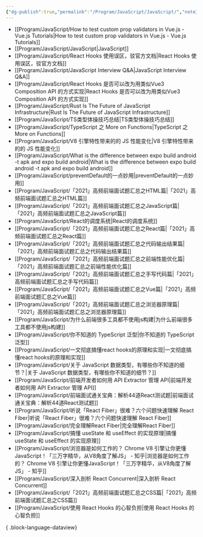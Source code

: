 ```yaml
---
{"dg-publish":true,"permalink":"/Program/JavaScript/JavaScript/","noteIcon":""}
---
```


- [[Program/JavaScript/How to test custom prop validators in Vue.js - Vue.js Tutorials\|How to test custom prop validators in Vue.js - Vue.js Tutorials]]
- [[Program/JavaScript/JavaScript\|JavaScript]]
- [[Program/JavaScript/React Hooks 使用误区，驳官方文档\|React Hooks 使用误区，驳官方文档]]
- [[Program/JavaScript/JavaScript Interview Q&A\|JavaScript Interview Q&A]]
- [[Program/JavaScript/React Hooks 是否可以改为用类似Vue3 Composition API 的方式实现\|React Hooks 是否可以改为用类似Vue3 Composition API 的方式实现]]
- [[Program/JavaScript/Rust Is The Future of JavaScript Infrastructure\|Rust Is The Future of JavaScript Infrastructure]]
- [[Program/JavaScript/TS类型体操技巧总结\|TS类型体操技巧总结]]
- [[Program/JavaScript/TypeScript 之 More on Functions\|TypeScript 之 More on Functions]]
- [[Program/JavaScript/V8 引擎特性带来的的 JS 性能变化\|V8 引擎特性带来的的 JS 性能变化]]
- [[Program/JavaScript/What is the difference between expo build android -t apk and expo build android\|What is the difference between expo build android -t apk and expo build android]]
- [[Program/JavaScript/preventDefault的一点妙用\|preventDefault的一点妙用]]
- [[Program/JavaScript/「2021」高频前端面试题汇总之HTML篇\|「2021」高频前端面试题汇总之HTML篇]]
- [[Program/JavaScript/「2021」高频前端面试题汇总之JavaScript篇\|「2021」高频前端面试题汇总之JavaScript篇]]
- [[Program/JavaScript/React的调度系统\|React的调度系统]]
- [[Program/JavaScript/「2021」高频前端面试题汇总之React篇\|「2021」高频前端面试题汇总之React篇]]
- [[Program/JavaScript/「2021」高频前端面试题汇总之代码输出结果篇\|「2021」高频前端面试题汇总之代码输出结果篇]]
- [[Program/JavaScript/「2021」高频前端面试题汇总之前端性能优化篇\|「2021」高频前端面试题汇总之前端性能优化篇]]
- [[Program/JavaScript/「2021」高频前端面试题汇总之手写代码篇\|「2021」高频前端面试题汇总之手写代码篇]]
- [[Program/JavaScript/「2021」高频前端面试题汇总之Vue篇\|「2021」高频前端面试题汇总之Vue篇]]
- [[Program/JavaScript/「2021」高频前端面试题汇总之浏览器原理篇\|「2021」高频前端面试题汇总之浏览器原理篇]]
- [[Program/JavaScript/为什么前端很多工具都不使用js构建\|为什么前端很多工具都不使用js构建]]
- [[Program/JavaScript/你不知道的 TypeScript 泛型\|你不知道的 TypeScript 泛型]]
- [[Program/JavaScript/一文彻底搞懂react hooks的原理和实现\|一文彻底搞懂react hooks的原理和实现]]
- [[Program/JavaScript/关于 JavaScript 数据类型，有哪些你不知道的细节？\|关于 JavaScript 数据类型，有哪些你不知道的细节？]]
- [[Program/JavaScript/前端开发者如何用 API Extractor 管理 API\|前端开发者如何用 API Extractor 管理 API]]
- [[Program/JavaScript/前端面试通关宝典：解析44道React测试题\|前端面试通关宝典：解析44道React测试题]]
- [[Program/JavaScript/听说「React Fiber」很难？六个问题快速理解 React Fiber\|听说「React Fiber」很难？六个问题快速理解 React Fiber]]
- [[Program/JavaScript/完全理解React Fiber\|完全理解React Fiber]]
- [[Program/JavaScript/搞懂 useState 和 useEffect 的实现原理\|搞懂 useState 和 useEffect 的实现原理]]
- [[Program/JavaScript/浏览器是如何工作的？ Chrome V8 引擎让你更懂JavaScript！「三万字精华，从V8角度了解JS」 - 知乎\|浏览器是如何工作的？ Chrome V8 引擎让你更懂JavaScript！「三万字精华，从V8角度了解JS」 - 知乎]]
- [[Program/JavaScript/深入剖析 React Concurrent\|深入剖析 React Concurrent]]
- [[Program/JavaScript/「2021」高频前端面试题汇总之CSS篇\|「2021」高频前端面试题汇总之CSS篇]]
- [[Program/JavaScript/使用 React Hooks 的心智负担\|使用 React Hooks 的心智负担]]

{ .block-language-dataview}